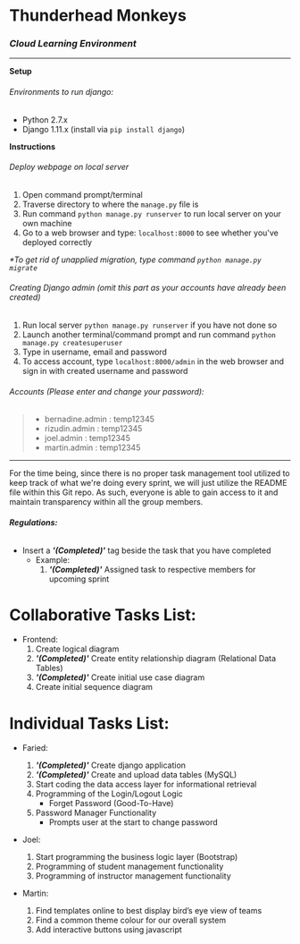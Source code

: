 # Thunderhead Monkeys
### _**Cloud Learning Environment**_

--------------------------------------------------------------------------------


**Setup**
###### Environments to run django:
* Python 2.7.x
* Django 1.11.x (install via `pip install django`)    


**Instructions**
###### Deploy webpage on local server
1. Open command prompt/terminal
1. Traverse directory to where the `manage.py` file is
2. Run command `python manage.py runserver` to run local server on your own machine
3. Go to a web browser and type: `localhost:8000` to see whether you've deployed correctly  

_*To get rid of unapplied migration, type command `python manage.py migrate`_


###### Creating Django admin (omit this part as your accounts have already been created)
1.	Run local server `python manage.py runserver` if you have not done so
2.	Launch another terminal/command prompt and run command `python manage.py createsuperuser`
3.	Type in username, email and password
4.	To access account, type `localhost:8000/admin` in the web browser and sign in with created username and password  


###### Accounts (Please enter and change your password):
> * bernadine.admin : temp12345
> * rizudin.admin : temp12345
> * joel.admin : temp12345
> * martin.admin : temp12345  


--------------------------------------------------------------------------------


For the time being, since there is no proper task management tool utilized to keep track of what we're doing every sprint, we will just utilize the README file within this Git repo. As such, everyone is able to gain access to it and maintain transparency within all the group members.

###### **Regulations:**
* Insert a _**'(Completed)'**_ tag beside the task that you have completed  
    - Example:  
        1. _**'(Completed)'**_ Assigned task to respective members for upcoming sprint

# **Collaborative Tasks List:**
* Frontend:
    1. Create logical diagram
    2. _**'(Completed)'**_ Create entity relationship diagram (Relational Data Tables)
    3. _**'(Completed)'**_ Create initial use case  diagram
    4. Create initial sequence diagram

# **Individual Tasks List:**
* Faried:
    1. _**'(Completed)'**_ Create django application
    2. _**'(Completed)'**_ Create and upload data tables (MySQL)
    3. Start coding the data access layer for informational retrieval
    4. Programming of the Login/Logout Logic
        * Forget Password (Good-To-Have)
    5. Password Manager Functionality
        * Prompts user at the start to change password

* Joel:
    1. Start programming the business logic layer (Bootstrap)
    2. Programming of student management functionality
    3. Programming of instructor management functionality

* Martin:
    1. Find templates online to best display bird’s eye view of teams
    2. Find a common theme colour for our overall system
    3. Add interactive buttons using javascript
